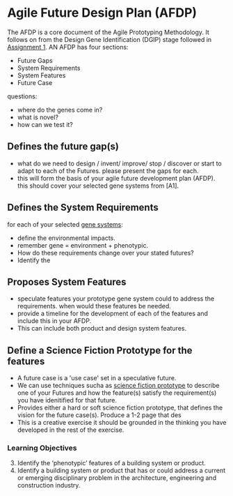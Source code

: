# Agile Future Design Plan (AFDP)

The AFDP is a core document of the Agile Prototyping Methodology. It follows on from the Design Gene Identification (DGIP) stage followed in [Assignment 1]. AN AFDP has four sections:

* Future Gaps
* System Requirements
* System Features
* Future Case

questions:

* where do the genes come in?
* what is novel?
* how can we test it?

## Defines the future gap(s)
* what do we need to design / invent/ improve/ stop / discover or start to adapt to each of the Futures. please present the gaps for each.
* this will form the basis of your agile future development plan (AFDP). this should cover your selected gene systems from [A1].
  
## Defines the System Requirements 
for each of your selected [gene systems]:
* define the environmental impacts.
* remember gene = environment + phenotypic.
* How do these requirements change over your stated futures?
* Identify the
  
## Proposes System Features
* speculate features your prototype gene system could to address the requirements. when would these features be needed.
* provide a timeline for the development of each of the features and include this in your AFDP.
* This can include both product and design system features.

## Define a Science Fiction Prototype for the features
* A future case is a 'use case' set in a speculative future.
* We can use techniques sucha as [science fiction prototype] to describe one of your Futures and how the feature(s) satisfy the requirement(s) you have idenitified for that future.
* Provides either a hard or soft science fiction prototype, that defines the vision for the future case(s).
Produce a 1-2 page  that des
* This is a creative exercise it should be grounded in the thinking you have developed in the rest of the exercise.

### Learning Objectives
3. Identify the ‘phenotypic’ features of a building system or product.
4. Identify a building system or product that has or could address a current or emerging disciplinary problem in the architecture, engineering and construction industry.

[science fiction prototype]: /Agile/Concepts/ScienceFictionPrototype
[meta disciplinary analysis]: /Agile/Concepts/MetaDisciplinary
[gene systems]: /Agile/Genes
[Assignment 1]: /Agile/Assignments/A1
